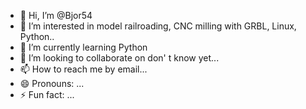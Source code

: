 - 👋 Hi, I’m @Bjor54
- 👀 I’m interested in model railroading, CNC milling with GRBL, Linux, Python..
- 🌱 I’m currently learning Python
- 💞️ I’m looking to collaborate on don' t know yet...
- 📫 How to reach me by email...
- 😄 Pronouns: ...
- ⚡ Fun fact: ...

<!---
Bjor54/Bjor54 is a ✨ special ✨ repository because its `README.md` (this file) appears on your GitHub profile.
You can click the Preview link to take a look at your changes.
--->
